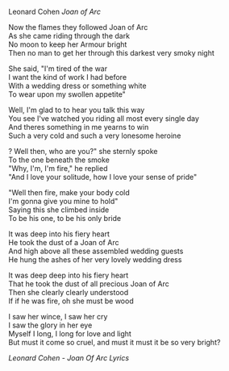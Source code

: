Leonard Cohen
_Joan of Arc_      
      
Now the flames they followed Joan of Arc      
As she came riding through the dark      
No moon to keep her Armour bright      
Then no man to get her through this darkest very smoky night      
      
She said, "I'm tired of the war      
I want the kind of work I had before      
With a wedding dress or something white      
To wear upon my swollen appetite"      
      
Well, I'm glad to to hear you talk this way      
You see I've watched you riding all most every single day      
And theres something in me yearns to win      
Such a very cold and such a very lonesome heroine      
      
? Well then, who are you?" she sternly spoke      
To the one beneath the smoke      
"Why, I'm, I'm fire," he replied      
"And I love your solitude, how I love your sense of pride"      
      
"Well then fire, make your body cold      
I'm gonna give you mine to hold"      
Saying this she climbed inside      
To be his one, to be his only bride      
      
It was deep into his fiery heart      
He took the dust of a Joan of Arc      
And high above all these assembled wedding guests      
He hung the ashes of her very lovely wedding dress      
      
It was deep deep into his fiery heart      
That he took the dust of all precious Joan of Arc      
Then she clearly clearly understood      
If if he was fire, oh she must be wood      
      
I saw her wince, I saw her cry      
I saw the glory in her eye      
Myself I long, I long for love and light      
But must it come so cruel, and must it must it be so very bright?      
      
_Leonard Cohen - Joan Of Arc Lyrics_      
      
